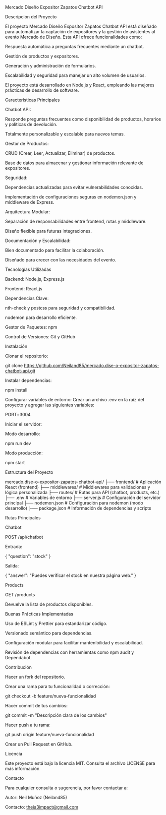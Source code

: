 Mercado Diseño Expositor Zapatos Chatbot API

Descripción del Proyecto

El proyecto Mercado Diseño Expositor Zapatos Chatbot API está diseñado para automatizar la captación de expositores y la gestión de asistentes al evento Mercado de Diseño. Esta API ofrece funcionalidades como:

Respuesta automática a preguntas frecuentes mediante un chatbot.

Gestión de productos y expositores.

Generación y administración de formularios.

Escalabilidad y seguridad para manejar un alto volumen de usuarios.

El proyecto está desarrollado en Node.js y React, empleando las mejores prácticas de desarrollo de software.

Características Principales

Chatbot API:

Responde preguntas frecuentes como disponibilidad de productos, horarios y políticas de devolución.

Totalmente personalizable y escalable para nuevos temas.

Gestor de Productos:

CRUD (Crear, Leer, Actualizar, Eliminar) de productos.

Base de datos para almacenar y gestionar información relevante de expositores.

Seguridad:

Dependencias actualizadas para evitar vulnerabilidades conocidas.

Implementación de configuraciones seguras en nodemon.json y middleware de Express.

Arquitectura Modular:

Separación de responsabilidades entre frontend, rutas y middleware.

Diseño flexible para futuras integraciones.

Documentación y Escalabilidad:

Bien documentado para facilitar la colaboración.

Diseñado para crecer con las necesidades del evento.

Tecnologías Utilizadas

Backend: Node.js, Express.js

Frontend: React.js

Dependencias Clave:

nth-check y postcss para seguridad y compatibilidad.

nodemon para desarrollo eficiente.

Gestor de Paquetes: npm

Control de Versiones: Git y GitHub

Instalación

Clonar el repositorio:

git clone https://github.com/Neiland85/mercado.dise-o-expositor-zapatos-chatbot-api.git

Instalar dependencias:

npm install

Configurar variables de entorno:
Crear un archivo .env en la raíz del proyecto y agregar las siguientes variables:

PORT=3004

Iniciar el servidor:

Modo desarrollo:

npm run dev

Modo producción:

npm start

Estructura del Proyecto

mercado.dise-o-expositor-zapatos-chatbot-api/
├── frontend/               # Aplicación React (frontend)
├── middlewares/           # Middlewares para validaciones y lógica personalizada
├── routes/                # Rutas para API (chatbot, products, etc.)
├── .env                  # Variables de entorno
├── server.js             # Configuración del servidor principal
├── nodemon.json          # Configuración para nodemon (modo desarrollo)
├── package.json          # Información de dependencias y scripts

Rutas Principales

Chatbot

POST /api/chatbot

Entrada:

{
  "question": "stock"
}

Salida:

{
  "answer": "Puedes verificar el stock en nuestra página web."
}

Products

GET /products

Devuelve la lista de productos disponibles.

Buenas Prácticas Implementadas

Uso de ESLint y Prettier para estandarizar código.

Versionado semántico para dependencias.

Configuración modular para facilitar mantenibilidad y escalabilidad.

Revisión de dependencias con herramientas como npm audit y Dependabot.

Contribución

Hacer un fork del repositorio.

Crear una rama para tu funcionalidad o corrección:

git checkout -b feature/nueva-funcionalidad

Hacer commit de tus cambios:

git commit -m "Descripción clara de los cambios"

Hacer push a tu rama:

git push origin feature/nueva-funcionalidad

Crear un Pull Request en GitHub.

Licencia

Este proyecto está bajo la licencia MIT. Consulta el archivo LICENSE para más información.

Contacto

Para cualquier consulta o sugerencia, por favor contactar a:

Autor: Neil Muñoz (Neiland85)

Contacto: theia3impact@gmail.com
